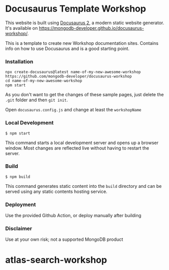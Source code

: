 # Docusaurus Template Workshop

This website is built using [Docusaurus 2](https://docusaurus.io/), a modern static website generator. It's available on https://mongodb-developer.github.io/docusaurus-workshop/.

This is a template to create new Workshop documentation sites. Contains info on how to use Docusaurus and is a good starting point.

### Installation

```
npx create-docusaurus@latest name-of-my-new-awesome-workshop https://github.com/mongodb-developer/docusaurus-workshop
cd name-of-my-new-awesome-workshop
npm start
```

As you don't want to get the changes of these sample pages, just delete the `.git` folder and then `git init`.

Open `docusaurus.config.js` and change at least the `workshopName`

### Local Development

```
$ npm start
```

This command starts a local development server and opens up a browser window. Most changes are reflected live without having to restart the server.

### Build

```
$ npm build
```

This command generates static content into the `build` directory and can be served using any static contents hosting service.

### Deployment

Use the provided Github Action, or deploy manually after building

### Disclaimer

Use at your own risk; not a supported MongoDB product
# atlas-search-workshop
